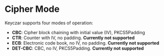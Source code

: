# Cipher Mode #

Keyczar supports four modes of operation:
  * **CBC**: Cipher block chaining with initial value (IV), PKCS5Padding
  * **CTR**: Counter with IV, no padding. **Currently not supported**
  * **ECB**: Electronic code book, no IV, no padding. **Currently not supported**
  * **DET-CBC**: CBC, no IV, PKCS5Padding. **Currently not supported**